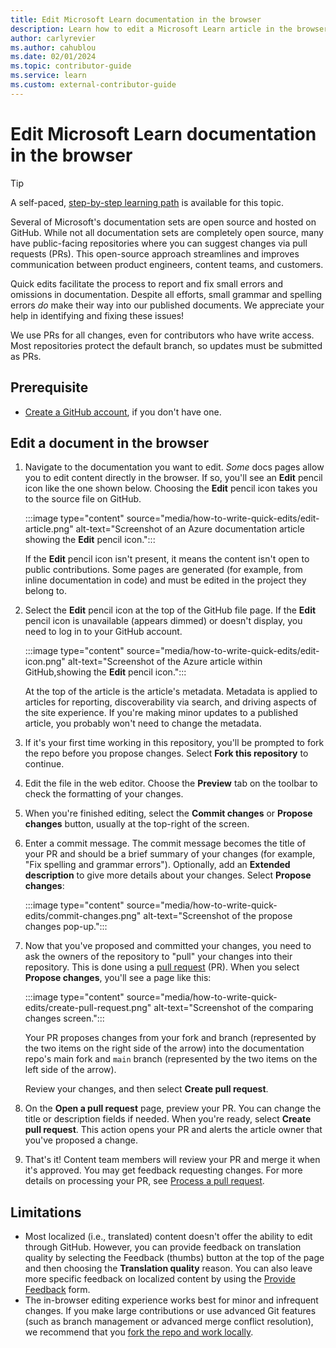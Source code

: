 ```yaml
---
title: Edit Microsoft Learn documentation in the browser
description: Learn how to edit a Microsoft Learn article in the browser using GitHub's user interface and without having to download or install tools.
author: carlyrevier
ms.author: cahublou
ms.date: 02/01/2024
ms.topic: contributor-guide
ms.service: learn
ms.custom: external-contributor-guide
---
```


# Edit Microsoft Learn documentation in the browser

> [!TIP]
> A self-paced, [step-by-step learning path](/training/modules/contribute-to-docs-browser/?source=recommendations) is available for this topic.

Several of Microsoft's documentation sets are open source and hosted on GitHub. While not all documentation sets are completely open source, many have public-facing repositories where you can suggest changes via pull requests (PRs). This open-source approach streamlines and improves communication between product engineers, content teams, and customers.

Quick edits facilitate the process to report and fix small errors and omissions in documentation. Despite all efforts, small grammar and spelling errors _do_ make their way into our published documents. We appreciate your help in identifying and fixing these issues!

We use PRs for all changes, even for contributors who have write access. Most repositories protect the default branch, so updates must be submitted as PRs.

## Prerequisite

- [Create a GitHub account](index.md#create-a-github-account), if you don't have one.

## Edit a document in the browser

1. Navigate to the documentation you want to edit. _Some_ docs pages allow you to edit content directly in the browser. If so, you'll see an **Edit** pencil icon like the one shown below. Choosing the **Edit** pencil icon takes you to the source file on GitHub.

   :::image type="content" source="media/how-to-write-quick-edits/edit-article.png" alt-text="Screenshot of an Azure documentation article showing the **Edit** pencil icon.":::

   If the **Edit** pencil icon isn't present, it means the content isn't open to public contributions. Some pages are generated (for example, from inline documentation in code) and must be edited in the project they belong to.

1. Select the **Edit** pencil icon at the top of the GitHub file page. If the **Edit** pencil icon is unavailable (appears dimmed) or doesn't display, you need to log in to your GitHub account.

   :::image type="content" source="media/how-to-write-quick-edits/edit-icon.png" alt-text="Screenshot of the Azure article within GitHub,showing the **Edit** pencil icon.":::

    At the top of the article is the article's metadata. Metadata is applied to articles for reporting, discoverability via search, and driving aspects of the site experience. If you're making minor updates to a published article, you probably won't need to change the metadata.

1. If it's your first time working in this repository, you'll be prompted to fork the repo before you propose changes. Select **Fork this repository** to continue.

1. Edit the file in the web editor. Choose the **Preview** tab on the toolbar to check the formatting of your changes.

1. When you're finished editing, select the **Commit changes** or **Propose changes** button, usually at the top-right of the screen.

1. Enter a commit message. The commit message becomes the title of your PR and should be a brief summary of your changes (for example, "Fix spelling and grammar errors"). Optionally, add an **Extended description** to give more details about your changes. Select **Propose changes**:

   :::image type="content" source="media/how-to-write-quick-edits/commit-changes.png" alt-text="Screenshot of the propose changes pop-up.":::

1. Now that you've proposed and committed your changes, you need to ask the owners of the repository to "pull" your changes into their repository. This is done using a [pull request](https://docs.github.com/articles/using-pull-requests) (PR). When you select **Propose changes**, you'll see a page like this:

   :::image type="content" source="media/how-to-write-quick-edits/create-pull-request.png" alt-text="Screenshot of the comparing changes screen.":::

   Your PR proposes changes from your fork and branch (represented by the two items on the right side of the arrow) into the documentation repo's main fork and `main` branch (represented by the two items on the left side of the arrow).

   Review your changes, and then select **Create pull request**.

1. On the **Open a pull request** page, preview your PR. You can change the title or description fields if needed. When you're ready, select **Create pull request**. This action opens your PR and alerts the article owner that you've proposed a change.

1. That's it! Content team members will review your PR and merge it when it's approved. You may get feedback requesting changes. For more details on processing your PR, see [Process a pull request](process-pull-request.md).

## Limitations

- Most localized (i.e., translated) content doesn't offer the ability to edit through GitHub. However, you can provide feedback on translation quality by selecting the Feedback (thumbs) button at the top of the page and then choosing the **Translation quality** reason. You can also leave more specific feedback on localized content by using the [Provide Feedback](https://aka.ms/provide-feedback) form.
- The in-browser editing experience works best for minor and infrequent changes. If you make large contributions or use advanced Git features (such as branch management or advanced merge conflict resolution), we recommend that you [fork the repo and work locally](how-to-write-workflows-major.md).

